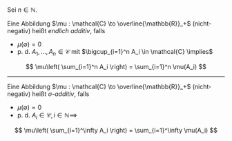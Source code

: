 Sei $n \in \mathbb{N}$.

Eine Abbildung $\mu : \mathcal{C} \to \overline{\mathbb{R}}_+$ (nicht-negativ) heißt *endlich additiv*, falls
- $\mu(\emptyset) = 0$
- p. d. $A_1, \dots, A_n \in \mathcal{C}$ mit $\bigcup_{i=1}^n A_i \in \mathcal{C} \implies$

$$
	\mu\left( \sum_{i=1}^n A_i \right) = \sum_{i=1}^n \mu(A_i)
$$

---

Eine Abbildung $\mu : \mathcal{C} \to \overline{\mathbb{R}}_+$ (nicht-negativ) heißt $\sigma$-*additiv*, falls
- $\mu(\emptyset) = 0$
- p. d. $A_i \in \mathcal{C}, i \in \mathbb{N} \implies$

$$
	\mu\left( \sum_{i=1}^\infty A_i \right) = \sum_{i=1}^\infty \mu(A_i)
$$
